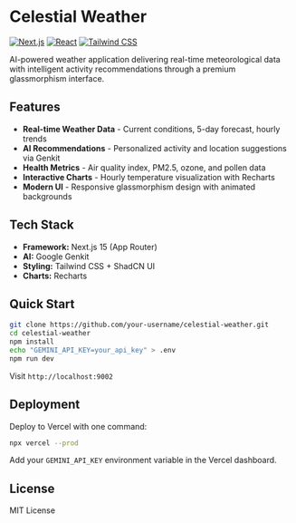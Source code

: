 # Celestial Weather

[![Next.js](https://img.shields.io/badge/Next.js-15.x-black?style=flat-square&logo=next.js)](https://nextjs.org/)
[![React](https://img.shields.io/badge/React-18-blue?style=flat-square&logo=react)](https://reactjs.org/)
[![Tailwind CSS](https://img.shields.io/badge/Tailwind-3-38B2AC?style=flat-square&logo=tailwind-css)](https://tailwindcss.com/)

AI-powered weather application delivering real-time meteorological data with intelligent activity recommendations through a premium glassmorphism interface.

## Features

- **Real-time Weather Data** - Current conditions, 5-day forecast, hourly trends
- **AI Recommendations** - Personalized activity and location suggestions via Genkit
- **Health Metrics** - Air quality index, PM2.5, ozone, and pollen data
- **Interactive Charts** - Hourly temperature visualization with Recharts
- **Modern UI** - Responsive glassmorphism design with animated backgrounds

## Tech Stack

- **Framework:** Next.js 15 (App Router)
- **AI:** Google Genkit
- **Styling:** Tailwind CSS + ShadCN UI
- **Charts:** Recharts

## Quick Start

```bash
git clone https://github.com/your-username/celestial-weather.git
cd celestial-weather
npm install
echo "GEMINI_API_KEY=your_api_key" > .env
npm run dev
```

Visit `http://localhost:9002`

## Deployment

Deploy to Vercel with one command:

```bash
npx vercel --prod
```

Add your `GEMINI_API_KEY` environment variable in the Vercel dashboard.

## License

MIT License
